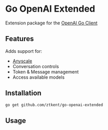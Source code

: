 # Go OpenAI Extended

Extension package for the [OpenAI Go Client](https://github.com/sashabaranov/go-openai)   

## Features 
Adds support for:
- [Anyscale](https://docs.endpoints.anyscale.com/)
- Conversation controls
- Token & Message management
- Access available models

## Installation
```bash
go get github.com/ztkent/go-openai-extended
```

## Usage
